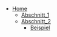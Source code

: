 * [Home](/)
  * [Abschnitt_1](Abschnitt_1/)
  * [Abschnitt_2](Abschnitt_2/)
    * [Beispiel](Abschnitt_2/bsp.md)